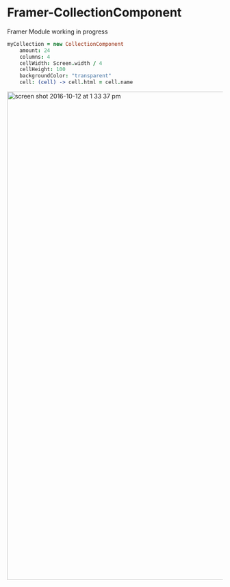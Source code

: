 # Framer-CollectionComponent
Framer Module working in progress

```coffeescript
myCollection = new CollectionComponent
	amount: 24
	columns: 4
	cellWidth: Screen.width / 4
	cellHeight: 100
	backgroundColor: "transparent"
	cell: (cell) -> cell.html = cell.name
```

<img width="1142" alt="screen shot 2016-10-12 at 1 33 37 pm" src="https://cloud.githubusercontent.com/assets/1941540/19298483/8d174202-9080-11e6-90fe-c48ec95e98de.png">

